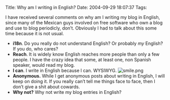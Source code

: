 Title: Why am I writing in English?
Date: 2004-09-29 18:07:37
Tags: 

<p>I have received several comments on why am I writing my blog in English, since many of the Mexican guys involved on free software who own a blog and use to blog periodicly, don’t. Obviously I had to talk about this some time because it is not usual.
</p>
<ul>
<li>
<strong>i18n</strong>. Do you really do not understand English? Or probably <em>my</em> English? If you do, who cares?</li>
<li>
<strong>Reach</strong>. It is widely know English reaches more people than only a few people. I have the crazy idea that some, at least one, non Spanish speaker, would read my blog.</li>
<li>
<strong>I can</strong>. I write in English because I can. WYSIWYG. <img alt="smile.png" src="http://web.archive.org/web/20041018111240/http://www.damog.net/images/emoticons/smile.png"/>
</li>
<li>
<strong>Anonymous.</strong> While I get anonymous posts about writing in English, I will keep on doing it. If you really can’t tell me things face to face, then I don’t give a shit about cowards.</li>
<li>
<strong>Why not?</strong> Why not write my blog entries in English?</li>
</ul>
